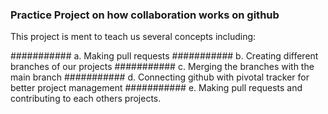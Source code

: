 ### Practice Project on how collaboration works on github
This project is ment to teach us several concepts including:

########### a. Making pull requests
########### b. Creating different branches of our projects
########### c. Merging the branches with the main branch
########### d. Connecting github with pivotal tracker for better project management
########### e. Making pull requests and contributing to each others projects.